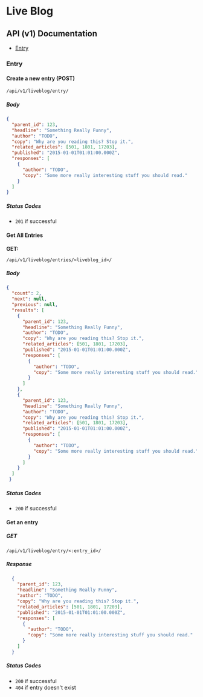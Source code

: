 # Live Blog

## API (v1) Documentation

 - [Entry](#entry)

### Entry

#### Create a new entry (POST)

```
/api/v1/liveblog/entry/
```

##### Body

```json
{
  "parent_id": 123,
  "headline": "Something Really Funny",
  "author": "TODO",
  "copy": "Why are you reading this? Stop it.",
  "related_articles": [501, 1801, 17203],
  "published": "2015-01-01T01:01:00.000Z",
  "responses": [
    {
      "author": "TODO",
      "copy": "Some more really interesting stuff you should read."
    }
  ]
}
```

##### Status Codes

- `201` if successful

#### Get All Entries

**GET:**

```
/api/v1/liveblog/entries/<liveblog_id>/
```

##### Body

```json
{
  "count": 2,
  "next": null,
  "previous": null,
  "results": [
    {
      "parent_id": 123,
      "headline": "Something Really Funny",
      "author": "TODO",
      "copy": "Why are you reading this? Stop it.",
      "related_articles": [501, 1801, 17203],
      "published": "2015-01-01T01:01:00.000Z",
      "responses": [
        {
          "author": "TODO",
          "copy": "Some more really interesting stuff you should read."
        }
      ]
    },
    {
      "parent_id": 123,
      "headline": "Something Really Funny",
      "author": "TODO",
      "copy": "Why are you reading this? Stop it.",
      "related_articles": [501, 1801, 17203],
      "published": "2015-01-01T01:01:00.000Z",
      "responses": [
        {
          "author": "TODO",
          "copy": "Some more really interesting stuff you should read."
        }
      ]
    }
  ]
 }
```


##### Status Codes

* `200` if successful

#### Get an entry

##### GET

```
/api/v1/liveblog/entry/<:entry_id>/
```

##### Response

```json
  {
    "parent_id": 123,
    "headline": "Something Really Funny",
    "author": "TODO",
    "copy": "Why are you reading this? Stop it.",
    "related_articles": [501, 1801, 17203],
    "published": "2015-01-01T01:01:00.000Z",
    "responses": [
      {
        "author": "TODO",
        "copy": "Some more really interesting stuff you should read."
      }
    ]
  }
```

##### Status Codes

* `200` if successful
* `404` if entry doesn't exist
